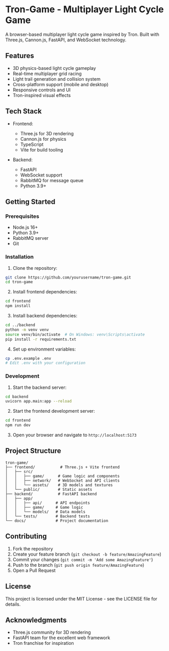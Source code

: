 # Tron-Game - Multiplayer Light Cycle Game

A browser-based multiplayer light cycle game inspired by Tron. Built with Three.js, Cannon.js, FastAPI, and WebSocket technology.

## Features

- 3D physics-based light cycle gameplay
- Real-time multiplayer grid racing
- Light trail generation and collision system
- Cross-platform support (mobile and desktop)
- Responsive controls and UI
- Tron-inspired visual effects

## Tech Stack

- Frontend:
  - Three.js for 3D rendering
  - Cannon.js for physics
  - TypeScript
  - Vite for build tooling

- Backend:
  - FastAPI
  - WebSocket support
  - RabbitMQ for message queue
  - Python 3.9+

## Getting Started

### Prerequisites

- Node.js 16+
- Python 3.9+
- RabbitMQ server
- Git

### Installation

1. Clone the repository:
```bash
git clone https://github.com/yourusername/tron-game.git
cd tron-game
```

2. Install frontend dependencies:
```bash
cd frontend
npm install
```

3. Install backend dependencies:
```bash
cd ../backend
python -m venv venv
source venv/bin/activate  # On Windows: venv\Scripts\activate
pip install -r requirements.txt
```

4. Set up environment variables:
```bash
cp .env.example .env
# Edit .env with your configuration
```

### Development

1. Start the backend server:
```bash
cd backend
uvicorn app.main:app --reload
```

2. Start the frontend development server:
```bash
cd frontend
npm run dev
```

3. Open your browser and navigate to `http://localhost:5173`

## Project Structure

```
tron-game/
├── frontend/           # Three.js + Vite frontend
│   ├── src/
│   │   ├── game/      # Game logic and components
│   │   ├── network/   # WebSocket and API clients
│   │   └── assets/    # 3D models and textures
│   └── public/        # Static assets
├── backend/           # FastAPI backend
│   ├── app/
│   │   ├── api/      # API endpoints
│   │   ├── game/     # Game logic
│   │   └── models/   # Data models
│   └── tests/        # Backend tests
└── docs/             # Project documentation
```

## Contributing

1. Fork the repository
2. Create your feature branch (`git checkout -b feature/AmazingFeature`)
3. Commit your changes (`git commit -m 'Add some AmazingFeature'`)
4. Push to the branch (`git push origin feature/AmazingFeature`)
5. Open a Pull Request

## License

This project is licensed under the MIT License - see the LICENSE file for details.

## Acknowledgments

- Three.js community for 3D rendering
- FastAPI team for the excellent web framework
- Tron franchise for inspiration 